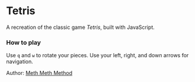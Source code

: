 # Tetris
A recreation of the classic game *Tetris*, built with JavaScript.

### How to play
Use `q` and `w` to rotate your pieces. Use your left, right, and down arrows for navigation.

Author: [Meth Meth Method](https://meth.js.org)

